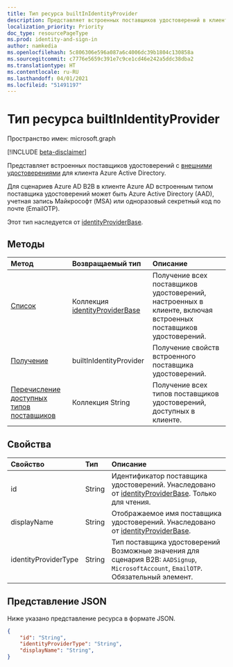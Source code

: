 ```yaml
---
title: Тип ресурса builtInIdentityProvider
description: Представляет встроенных поставщиков удостоверений в клиенте Azure Active Directory.
localization_priority: Priority
doc_type: resourcePageType
ms.prod: identity-and-sign-in
author: namkedia
ms.openlocfilehash: 5c806306e596a087a6c4006dc39b1804c130858a
ms.sourcegitcommit: c7776e5659c391e7c9ce1cd46e242a5ddc38dba2
ms.translationtype: HT
ms.contentlocale: ru-RU
ms.lasthandoff: 04/01/2021
ms.locfileid: "51491197"
---
```

# <a name="builtinidentityprovider-resource-type"></a>Тип ресурса builtInIdentityProvider
Пространство имен: microsoft.graph

[!INCLUDE [beta-disclaimer](../../includes/beta-disclaimer.md)]

Представляет встроенных поставщиков удостоверений с [внешними удостоверениями](/azure/active-directory/external-identities/) для клиента Azure Active Directory.

Для сценариев Azure AD B2B в клиенте Azure AD встроенным типом поставщика удостоверений может быть Azure Active Directory (AAD), учетная запись Майкрософт (MSA) или одноразовый секретный код по почте (EmailOTP).

Этот тип наследуется от [identityProviderBase](../resources/identityproviderbase.md).

## <a name="methods"></a>Методы

| Метод       | Возвращаемый тип  |Описание|
|:---------------|:--------|:----------|
|[Список](../api/identityproviderbase-list.md)|Коллекция [identityProviderBase](../resources/identityproviderbase.md)|Получение всех поставщиков удостоверений, настроенных в клиенте, включая встроенных поставщиков удостоверений.|
|[Получение](../api/identityproviderbase-get.md) |builtInIdentityProvider|Получение свойств встроенного поставщика удостоверений.|
|[Перечисление доступных типов поставщиков](../api/identityproviderbase-list-availableprovidertypes.md)|Коллекция String|Получение всех типов поставщиков удостоверений, доступных в клиенте.|

## <a name="properties"></a>Свойства

|Свойство|Тип|Описание|
|:---------------|:--------|:----------|
|id|String|Идентификатор поставщика удостоверений. Унаследовано от [identityProviderBase](../resources/identityproviderbase.md). Только для чтения.|
|displayName|String|Отображаемое имя поставщика удостоверений. Унаследовано от [identityProviderBase](../resources/identityproviderbase.md).|
|identityProviderType|String|Тип поставщика удостоверений Возможные значения для сценария B2B: `AADSignup`, `MicrosoftAccount`, `EmailOTP`. Обязательный элемент.|

## <a name="json-representation"></a>Представление JSON

Ниже указано представление ресурса в формате JSON.

<!-- {
  "blockType": "resource",
  "@odata.type": "microsoft.graph.builtInIdentityProvider"
} -->

```json
{
    "id": "String",
    "identityProviderType": "String",
    "displayName": "String",
}
```

<!-- uuid: 8fcb5dbc-d5aa-4681-8e31-b001d5168d79
2021-03-30 14:57:30 UTC -->
<!--
{
  "type": "#page.annotation",
 "description": "builtinIdentityProvider",
  "keywords": "",
  "section": "documentation",
  "tocPath": "",
  "suppressions": []
}
-->
